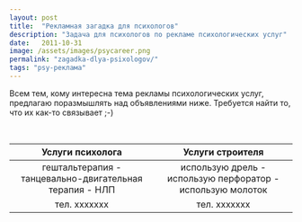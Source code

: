 ```yaml
---
layout: post
title:  "Рекламная загадка для психологов"
description: "Задача для психологов по рекламе психологических услуг"
date:   2011-10-31			 
image: /assets/images/psycareer.png
permalink: "zagadka-dlya-psixologov/"
tags: "psy-реклама"
---
```


<p>Всем тем, кому интересна тема рекламы психологических услуг, предлагаю поразмышлять над объявлениями ниже. Требуется найти&nbsp;то, что их&nbsp;как-то связывает ;-) </p>
<p>&nbsp;</p>

| **Услуги психолога** |  **Услуги строителя** |
|:---: | :---: |
| гештальтерапия - танцевально-двигательная терапия - НЛП| использую дрель - использую перфоратор - использую молоток |
| тел. ххххххх  |  тел. ххххххх  |

